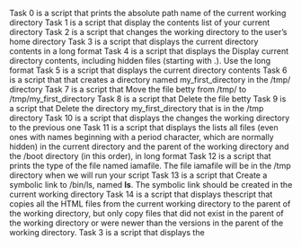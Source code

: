 Task 0 is a script that prints the absolute path name of the current working directory
Task 1 is a script that display the contents list of your current directory
Task 2 is a script that changes the working directory to the user’s home directory 
Task 3 is a script that displays the current directory contents in a long format
Task 4 is a script that displays the Display current directory contents, including hidden files (starting with .). Use the long format
Task 5 is a script that displays the current directory contents
Task 6 is a script that that creates a directory named my_first_directory in the /tmp/ directory
Task 7 is a script that Move the file betty from /tmp/ to /tmp/my_first_directory
Task 8 is a script that  Delete the file betty
Task 9 is a script that Delete the directory my_first_directory that is in the /tmp directory 
Task 10 is a script that displays the changes the working directory to the previous one
Task 11 is a script that displays the lists all files (even ones with names beginning with a period character, which are normally hidden) in the current directory and the parent of the working directory and the /boot directory (in this order), in long format
Task 12 is a script that  prints the type of the file named iamafile. The file iamafile will be in the /tmp directory when we will run your script
Task 13 is a script that Create a symbolic link to /bin/ls, named __ls__. The symbolic link should be created in the current working directory
Task 14 is a script that displays thescript that copies all the HTML files from the current working directory to the parent of the working directory, but only copy files that did not exist in the parent of the working directory or were newer than the versions in the parent of the working directory. 
Task 3 is a script that displays the
